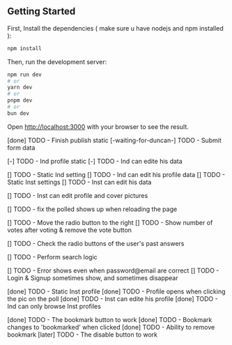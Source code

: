 ## Getting Started

First, Install the dependencies ( make sure u have nodejs and npm installed ):
```bash
npm install
```


Then, run the development server:

```bash
npm run dev
# or
yarn dev
# or
pnpm dev
# or
bun dev
```

Open [http://localhost:3000](http://localhost:3000) with your browser to see the result.

<!-- (home)/(pages)/publish.tsx -->
[done] TODO - Finish publish static
[-waiting-for-duncan-] TODO - Submit form data
<!-- Inst and Ind profiles -->
[-] TODO - Ind profile static
[-] TODO - Ind can edite his data
<!-- The settings page -->
[] TODO - Static Ind setting
[] TODO - Ind can edit his profile data
[] TODO - Static Inst settings
[] TODO - Inst can edit his data
<!-- Inst and Ind profiles -->
[] TODO - Inst can edit profile and cover pictures
<!-- (home)/(pages)/main.tsx -->
[] TODO - fix the polled shows up when reloading the page
<!-- @/(components)/poll.tsx -->
[] TODO - Move the radio button to the right
[] TODO - Show number of votes after voting & remove the vote button
<!-- (home)/(pages)/history.tsx -->
[] TODO - Check the radio buttons of the user's past answers
<!-- @/components/header.tsx -->
[] TODO - Perform search logic
<!-- Login page & Register -->
[] TODO - Error shows even when password@email are correct
[] TODO - Login & Signup sometimes show, and sometimes disappear

<!-- Inst and Ind profiles -->
[done] TODO - Static Inst profile
[done] TODO - Profile opens when clicking the pic on the poll
[done] TODO - Inst can edite his profile
[done] TODO - Ind can only browse Inst profiles
<!-- @/(components)/poll.tsx -->
[done] TODO - The bookmark button to work
[done] TODO - Bookmark changes to 'bookmarked' when clicked
[done] TODO - Ability to remove bookmark
[later] TODO - The disable button to work